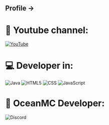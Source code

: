 ## Profile ->

# 🔴 Youtube channel:
[![YouTube](https://img.shields.io/badge/YouTube-%23FF0000.svg?logo=YouTube&logoColor=white)](https://www.youtube.com/channel/UC7Y_HZxDC36lep7S_E2q-Iw) 

# 💻 Developer in:
![Java](https://img.shields.io/badge/java-%23ED8B00.svg?style=plastic&logo=java&logoColor=white) ![HTML5](https://img.shields.io/badge/html5-%23E34F26.svg?style=plastic&logo=html5&logoColor=white) ![CSS](https://img.shields.io/badge/css3-%231572B6.svg?style=plastic&logo=css3&logoColor=white) ![JavaScript](https://img.shields.io/badge/javascript-%23323330.svg?style=plastic&logo=javascript&logoColor=%23F7DF1E)

# 🌊 OceanMC Developer:
![Discord]([https://](https://discord.gg/wmZqXrqUQ9))
